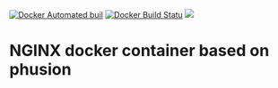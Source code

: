 [![Docker Automated buil](https://img.shields.io/docker/automated/m3hran/nginx.svg?style=flat-square)]()
[![Docker Build Statu](https://img.shields.io/docker/build/m3hran/nginx.svg?style=flat-square)]()
[![](https://images.microbadger.com/badges/image/m3hran/nginx.svg)](https://microbadger.com/images/m3hran/nginx)

# NGINX docker container based on phusion
